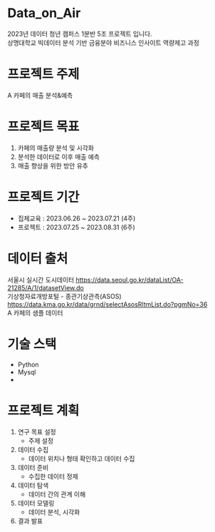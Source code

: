 # Data_on_Air
2023년 데이터 청년 캠퍼스 1분반 5조 프로젝트 입니다.   
상명대학교 빅데이터 분석 기반 금융분야 비즈니스 인사이트 역량제고 과정

# 프로젝트 주제
A 카페의 매출 분석&예측


# 프로젝트 목표 
1. 카페의 매출량 분석 및 시각화 
2. 분석한 데이터로 이후 매출 예측
3. 매출 향상을 위한 방안 유추

# 프로젝트 기간 
- 집체교육 : 2023.06.26 ~ 2023.07.21 (4주)
- 프로젝트 : 2023.07.25 ~ 2023.08.31 (6주)

# 데이터 출처 
서울시 실시간 도시데이터 https://data.seoul.go.kr/dataList/OA-21285/A/1/datasetView.do  
기상청자료개방포털 - 종관기상관측(ASOS) https://data.kma.go.kr/data/grnd/selectAsosRltmList.do?pgmNo=36  
A 카페의 샘플 데이터 

# 기술 스택 
- Python
- Mysql
-

# 프로젝트 계획 
1. 연구 목표 설정
   - 주제 설정
2. 데이터 수집
   - 데이터 위치나 형태 확인하고 데이터 수집
4. 데이터 준비
   - 수집한 데이터 정제
5. 데이터 탐색
   - 데이터 간의 관계 이해 
6. 데이터 모델링
   - 데이터 분석, 시각화
7. 결과 발표 

